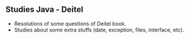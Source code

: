 ## Studies Java - Deitel
- Resolutions of some questions of Deitel book.
- Studies about some extra stuffs (date, exception, files, interface, etc).
